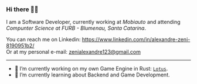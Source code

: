 ### Hi there 👋😎

I am a Software Developer, currently working at <i>Mobiauto</i> and attending <i>Compunter Science at FURB - Blumenau, Santa Catarina</i>.

You can reach me on Linkedin: https://www.linkedin.com/in/alexandre-zeni-8190951b2/
<br>
Or at my personal e-mail: zenialexandre123@gmail.com

--------

- 💮 I’m currently working on my own Game Engine in Rust: [`Lotus`](https://github.com/zenialexandre/lotus).
- 🤺 I’m currently learning about Backend and Game Development.
